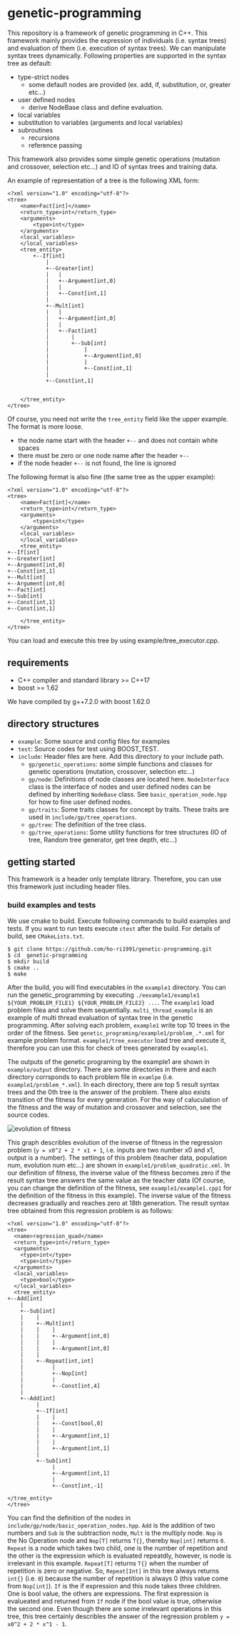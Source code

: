 # genetic-programming
This repository is a framework of genetic programming in C++.
This framework mainly provides the expression of individuals (i.e. syntax trees) and evaluation of them (i.e. execution of syntax trees).
We can manipulate syntax trees dynamically. Following properties are supported in the syntax tree as default:
- type-strict nodes
  - some default nodes are provided (ex. add, if, substitution, or, greater etc...)
- user defined nodes
  - derive NodeBase class and define evaluation.
- local variables
- substitution to variables (arguments and local variables)
- subroutines
  - recursions
  - reference passing

This framework also provides some simple genetic operations (mutation and crossover, selection etc...) and IO of syntax trees and training data.

An example of representation of a tree is the following XML form:
```
<?xml version="1.0" encoding="utf-8"?>
<tree>
    <name>Fact[int]</name>
    <return_type>int</return_type>
    <arguments>
        <type>int</type>
    </arguments>
    <local_variables>
    </local_variables>
    <tree_entity>
        +--If[int]
            |
            +--Greater[int]
            |   |
            |   +--Argument[int,0]
            |   |
            |   +--Const[int,1]
            |
            +--Mult[int]
            |   |
            |   +--Argument[int,0]
            |   |
            |   +--Fact[int]
            |       |
            |       +--Sub[int]
            |           |
            |           +--Argument[int,0]
            |           |
            |           +--Const[int,1]
            |
            +--Const[int,1]


    </tree_entity>
</tree>

```

Of course, you need not write the `tree_entity` field like the upper example.
The format is more loose.
- the node name start with the header `+--` and does not contain white spaces
- there must be zero or one node name after the header `+--`
- if the node header `+--` is not found, the line is ignored   

The following format is also fine (the same tree as the upper example):
```
<?xml version="1.0" encoding="utf-8"?>
<tree>
    <name>Fact[int]</name>
    <return_type>int</return_type>
    <arguments>
        <type>int</type>
    </arguments>
    <local_variables>
    </local_variables>
    <tree_entity>
+--If[int]
+--Greater[int]
+--Argument[int,0]
+--Const[int,1]
+--Mult[int]
+--Argument[int,0]
+--Fact[int]
+--Sub[int]
+--Const[int,1]
+--Const[int,1]

    </tree_entity>
</tree>

```

You can load and execute this tree by using example/tree_executor.cpp.

## requirements
- C++ compiler and standard library >= C++17
- boost >= 1.62

We have compiled by g++7.2.0 with boost 1.62.0

## directory structures
- `example`: Some source and config files for examples
- `test`: Source codes for test using BOOST_TEST.
- `include`: Header files are here. Add this directory to your include path.
  - `gp/genetic_operations`: some simple functions and classes for genetic operations (mutation, crossover, selection etc...)
  - `gp/node`: Definitions of node classes are located here. `NodeInterface` class is the interface of nodes and user defined nodes can be defined by inheriting `NodeBase` class. See `basic_operation_node.hpp` for how to fine user defined nodes.
  - `gp/traits`: Some traits classes for concept by traits. These traits are used in `include/gp/tree_operations`.
  - `gp/tree`: The definition of the tree class.
  - `gp/tree_operations`: Some utility functions for tree structures (IO of tree, Random tree generator, get tree depth, etc...)

## getting started

This framework is a header only template library.
Therefore, you can use this framework just including header files.

### build examples and tests
We use cmake to build.
Execute following commands to build examples and tests.
If you want to run tests execute `ctest` after the build.
For details of build, see `CMakeLists.txt`.

```
$ git clone https://github.com/ho-ri1991/genetic-programming.git
$ cd  genetic-programming
$ mkdir build
$ cmake ..
$ make
```

After the build, you will find executables in the `example1` directory.
You can run the genetic_programming by executing `./eexample1/example1 ${YOUR_PROBLEM_FILE1} ${YOUR_PROBLEM_FILE2} ...`.
The `example1` load problem filea and solve them sequentially.
`multi_thread_example` is an example of multi thread evaluation of syntax tree in the genetic programming.
After solving each problem, `example1` write top 10 trees in the order of the fitness.
See `genetic_programing/example1/problem_.*.xml` for example problem format.
`example1/tree_executor` load tree and execute it, therefore you can use this for check of trees generated by  `example1`.

The outputs of the genetic programing by the example1 are shown in `example/output` directory.
There are some directories in there and each directory corrsponds to each problem file in `examlpe` (i.e. `example1/problem_*.xml`).
In each directory, there are top 5 result syntax trees and the 0th tree is the answer of the problem.
There also exists transition of the fitness for every generation.
For the way of caluculation of the fitness and the way of mutation and crossover and selection, see the source codes.

![evolution of fitness](https://github.com/ho-ri1991/genetic-programming/blob/master/example1/outputs/problem_quadratic/chart.png?raw=true)

This graph describles evolution of the inverse of fitness in the regression problem (`y = x0^2 + 2 * x1 + 1`, i.e. inputs are two number x0 and x1, output is a number).
The settings of this problem (teacher data, population num, evolution num etc...) are shown in `example1/problem_quadratic.xml`.
In our definition of fitness, the inverse value of the fitness becomes zero if the result syntax tree answers the same value as the teacher data (Of course, you can change the definition of the fitness, see `example1/example1.cpp1` for the definition of the fitness in this example).
The inverse value of the fitness decreases gradually and reaches zero at 18th generation.
The result syntax tree obtained from this regression problem is as follows:
```
<?xml version="1.0" encoding="utf-8"?>
<tree>
  <name>regression_quad</name>
  <return_type>int</return_type>
  <arguments>
    <type>int</type>
    <type>int</type>
  </arguments>
  <local_variables>
    <type>bool</type>
  </local_variables>
  <tree_entity>
+--Add[int]
    |
    +--Sub[int]
    |    |
    |    +--Mult[int]
    |    |    |
    |    |    +--Argument[int,0]
    |    |    |
    |    |    +--Argument[int,0]
    |    |    
    |    +--Repeat[int,int]
    |         |
    |         +--Nop[int]
    |         |
    |         +--Const[int,4]
    |         
    +--Add[int]
         |
         +--If[int]
         |    |
         |    +--Const[bool,0]
         |    |
         |    +--Argument[int,1]
         |    |
         |    +--Argument[int,1]
         |    
         +--Sub[int]
              |
              +--Argument[int,1]
              |
              +--Const[int,-1]
              
</tree_entity>
</tree>
```

You can find the definition of the nodes in `include/gp/node/basic_operation_nodes.hpp`.
`Add` is the addition of two numbers and `Sub` is the subtraction node, `Mult` is the multiply node. 
`Nop` is the No Operation node and `Nop[T]` returns `T{}`, thereby `Nop[int]` returns `0`. 
`Repeat` is a node which takes two child, one is the number of repetition and the other is the expression which is evaluated repeatdly, however, is node is irrelevant in this example. `Repeat[T]` returns `T{}` when the number of repetition is zero or negative. So, `Repeat[Int]` in this tree always returns `int{}` (i.e. `0`) because the number of repetition is always 0 (this value come from `Nop[int]`).
`If` is the if expression and this node takes three children. One is bool value, the others are expressions. The first expression is evalueated and returned from `If` node if the bool value is true, otherwise the second one.
Even though there are some irrelevant operations in this tree, this tree certainly describles the answer of the regression problem `y = x0^2 + 2 * x^1 - 1`.
